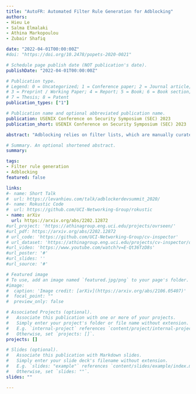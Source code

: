 ```yaml
---
title: "AutoFR: Automated Filter Rule Generation for Adblocking"
authors:
- Hieu Le
- Salma Elmalaki
- Athina Markopoulou
- Zubair Shafiq

date: "2022-04-01T00:00:00Z"
#doi: "https://doi.org/10.2478/popets-2020-0021"

# Schedule page publish date (NOT publication's date).
publishDate: "2022-04-01T00:00:00Z"

# Publication type.
# Legend: 0 = Uncategorized; 1 = Conference paper; 2 = Journal article;
# 3 = Preprint / Working Paper; 4 = Report; 5 = Book; 6 = Book section;
# 7 = Thesis; 8 = Patent
publication_types: ["1"]

# Publication name and optional abbreviated publication name.
publication: USENIX Conference on Security Symposium (SEC) 2023
publication_short: USENIX Conference on Security Symposium (SEC) 2023

abstract: "Adblocking relies on filter lists, which are manually curated and maintained by a small community of filter list authors. This manual process is laborious and does not scale well to a large number of sites and over time. We introduce AutoFR, a reinforcement learning framework to fully automate the process of filter rule creation and evaluation. We design an algorithm based on multi-arm bandits to generate filter rules while controlling the trade-off between blocking ads and avoiding breakage. We test our implementation of AutoFR on thousands of sites in terms of efficiency and effectiveness. AutoFR is efficient: it takes only a few minutes to generate filter rules for a site. AutoFR is also effective: it generates filter rules that can block 86% of the ads, as compared to 87% by EasyList while achieving comparable visual breakage. The filter rules generated by AutoFR generalize well to new and unseen sites. We envision AutoFR to assist the adblocking community in automated filter rule generation at scale."

# Summary. An optional shortened abstract.
summary: 

tags:
- Filter rule generation
- Adblocking
featured: false

links:
#- name: Short Talk
#  url: https://levanhieu.com/talk/adblockerdevsummit_2020/
#- name: Rokustic Code
#  url: https://github.com/UCI-Networking-Group/rokustic
- name: arXiv
  url: https://arxiv.org/abs/2202.12872
#url_project: 'https://athinagroup.eng.uci.edu/projects/ovrseen/'
#url_pdf: https://arxiv.org/abs/2202.12872
# url_code: 'https://github.com/UCI-Networking-Group/cv-inspector'
# url_dataset: 'https://athinagroup.eng.uci.edu/projects/cv-inspector/data/'
#url_video: 'https://www.youtube.com/watch?v=E-Qt36TzD8s'
#url_poster: '#'
#url_slides: ''
#url_source: '#'

# Featured image
# To use, add an image named `featured.jpg/png` to your page's folder. 
#image:
#  caption: 'Image credit: [arXiv](https://arxiv.org/abs/2106.05407)'
#  focal_point: ""
#  preview_only: false

# Associated Projects (optional).
#   Associate this publication with one or more of your projects.
#   Simply enter your project's folder or file name without extension.
#   E.g. `internal-project` references `content/project/internal-project/index.md`.
#   Otherwise, set `projects: []`.
projects: []

# Slides (optional).
#   Associate this publication with Markdown slides.
#   Simply enter your slide deck's filename without extension.
#   E.g. `slides: "example"` references `content/slides/example/index.md`.
#   Otherwise, set `slides: ""`.
slides: ""

---
```


